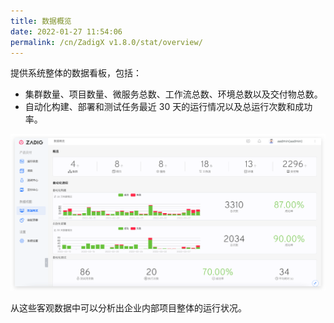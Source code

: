 ```yaml
---
title: 数据概览
date: 2022-01-27 11:54:06
permalink: /cn/ZadigX v1.8.0/stat/overview/
---
```


提供系统整体的数据看板，包括：

- 集群数量、项目数量、微服务总数、工作流总数、环境总数以及交付物总数。
- 自动化构建、部署和测试任务最近 30 天的运行情况以及总运行次数和成功率。

![数据概览](../../../_images/overview.png)

从这些客观数据中可以分析出企业内部项目整体的运行状况。